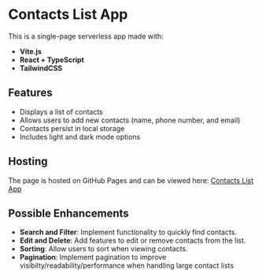# Contacts List App

This is a single-page serverless app made with:

- **Vite.js**
- **React + TypeScript**
- **TailwindCSS**

## Features

- Displays a list of contacts
- Allows users to add new contacts (name, phone number, and email)
- Contacts persist in local storage
- Includes light and dark mode options

## Hosting

The page is hosted on GitHub Pages and can be viewed here: [Contacts List App](https://sharlxl.github.io/contacts-list-app/)

## Possible Enhancements

- **Search and Filter**: Implement functionality to quickly find contacts.
- **Edit and Delete**: Add features to edit or remove contacts from the list.
- **Sorting**: Allow users to sort when viewing contacts.
- **Pagination**: Implement pagination to improve visibilty/readability/performance when handling large contact lists
